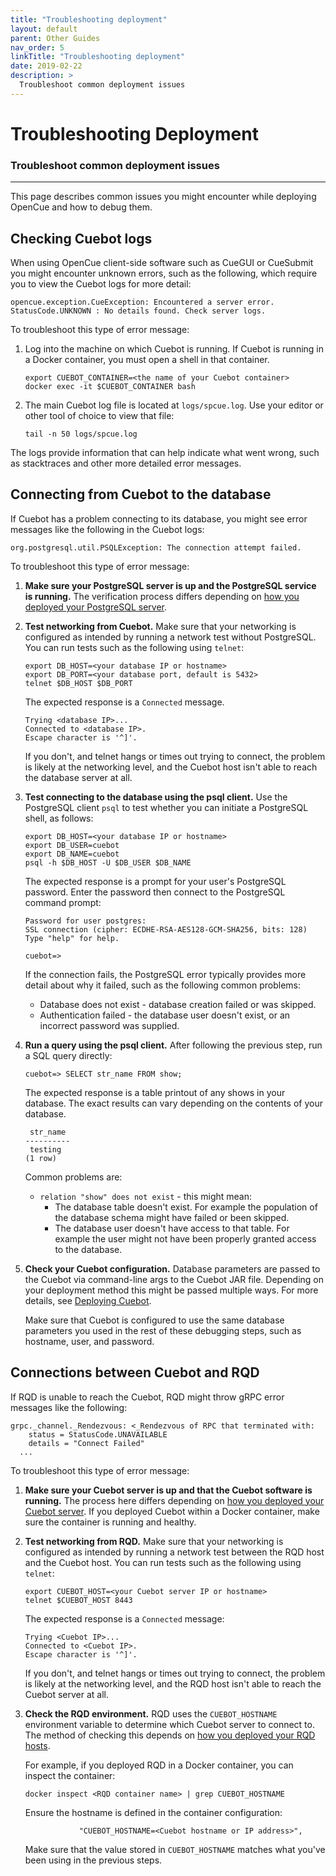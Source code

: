 ```yaml
---
title: "Troubleshooting deployment"
layout: default
parent: Other Guides
nav_order: 5
linkTitle: "Troubleshooting deployment"
date: 2019-02-22
description: >
  Troubleshoot common deployment issues
---
```


# Troubleshooting Deployment

### Troubleshoot common deployment issues

---

This page describes common issues you might encounter while deploying OpenCue
and how to debug them.

## Checking Cuebot logs

When using OpenCue client-side software such as CueGUI or CueSubmit you might
encounter unknown errors, such as the following, which require you to view the
Cuebot logs for more detail:

```
opencue.exception.CueException: Encountered a server error. StatusCode.UNKNOWN : No details found. Check server logs.
```

To troubleshoot this type of error message:

1.  Log into the machine on which Cuebot is running. If Cuebot is running in a
    Docker container, you must open a shell in that container.

    ```shell
    export CUEBOT_CONTAINER=<the name of your Cuebot container>
    docker exec -it $CUEBOT_CONTAINER bash
    ```

1.  The main Cuebot log file is located at `logs/spcue.log`. Use your editor or
    other tool of choice to view that file:

    ```shell
    tail -n 50 logs/spcue.log
    ```

The logs provide information that can help indicate what went wrong, such as
stacktraces and other more detailed error messages.

## Connecting from Cuebot to the database

If Cuebot has a problem connecting to its database, you might see error messages
like the following in the Cuebot logs:

```
org.postgresql.util.PSQLException: The connection attempt failed.
```

To troubleshoot this type of error message:

1.  **Make sure your PostgreSQL server is up and the PostgreSQL service is
    running.** The verification process differs depending on
    [how you deployed your PostgreSQL server](/docs/getting-started/setting-up-the-database).

1.  **Test networking from Cuebot.** Make sure that your networking is
    configured as intended by running a network test without PostgreSQL. You can
    run tests such as the following using `telnet`:

    ```shell
    export DB_HOST=<your database IP or hostname>
    export DB_PORT=<your database port, default is 5432>
    telnet $DB_HOST $DB_PORT
    ```

    The expected response is a `Connected` message.

    ```
    Trying <database IP>...
    Connected to <database IP>.
    Escape character is '^]'.
    ```

    If you don't, and telnet hangs or times out trying to connect, the problem
    is likely at the networking level, and the Cuebot host isn't able to reach
    the database server at all.

1.  **Test connecting to the database using the psql client.** Use the
    PostgreSQL client `psql` to test whether you can initiate a PostgreSQL
    shell, as follows:

    ```shell
    export DB_HOST=<your database IP or hostname>
    export DB_USER=cuebot
    export DB_NAME=cuebot
    psql -h $DB_HOST -U $DB_USER $DB_NAME
    ```

    The expected response is a prompt for your user's PostgreSQL password. Enter
    the password then connect to the PostgreSQL command prompt:

    ```
    Password for user postgres:
    SSL connection (cipher: ECDHE-RSA-AES128-GCM-SHA256, bits: 128)
    Type "help" for help.

    cuebot=>
    ```

    If the connection fails, the PostgreSQL error typically provides more detail
    about why it failed, such as the following common problems:

    -   Database does not exist - database creation failed or was skipped.
    -   Authentication failed - the database user doesn't exist, or an incorrect
        password was supplied.

1.  **Run a query using the psql client.** After following the previous step,
    run a SQL query directly:

    ```shell
    cuebot=> SELECT str_name FROM show;
    ```

    The expected response is a table printout of any shows in your database. The
    exact results can vary depending on the contents of your database.

    ```
     str_name
    ----------
     testing
    (1 row)
    ```

    Common problems are:

    -   `relation "show" does not exist` - this might mean:
        -   The database table doesn't exist. For example the population of the
            database schema might have failed or been skipped.
        -   The database user doesn't have access to that table. For example the
            user might not have been properly granted access to the database.

1.  **Check your Cuebot configuration.** Database parameters are passed to the
    Cuebot via command-line args to the Cuebot JAR file. Depending on your
    deployment method this might be passed multiple ways. For more details, see
    [Deploying Cuebot](/docs/getting-started/deploying-cuebot).

    Make sure that Cuebot is configured to use the same database parameters you
    used in the rest of these debugging steps, such as hostname, user, and
    password.

## Connections between Cuebot and RQD

If RQD is unable to reach the Cuebot, RQD might throw gRPC error messages like
the following:

```
grpc._channel._Rendezvous: <_Rendezvous of RPC that terminated with:
    status = StatusCode.UNAVAILABLE
    details = "Connect Failed"
  ...
```

To troubleshoot this type of error message:

1.  **Make sure your Cuebot server is up and that the Cuebot software is
    running.** The process here differs depending on
    [how you deployed your Cuebot server](/docs/getting-started/deploying-cuebot).
    If you deployed Cuebot within a Docker container, make sure the container is
    running and healthy.

1.  **Test networking from RQD.** Make sure that your networking is configured
    as intended by running a network test between the RQD host and the Cuebot
    host. You can run tests such as the following using `telnet`:

    ```shell
    export CUEBOT_HOST=<your Cuebot server IP or hostname>
    telnet $CUEBOT_HOST 8443
    ```

    The expected response is a `Connected` message:

    ```
    Trying <Cuebot IP>...
    Connected to <Cuebot IP>.
    Escape character is '^]'.
    ```

    If you don't, and telnet hangs or times out trying to connect, the problem
    is likely at the networking level, and the RQD host isn't able to reach the
    Cuebot server at all.

1.  **Check the RQD environment.** RQD uses the `CUEBOT_HOSTNAME` environment
    variable to determine which Cuebot server to connect to. The method of
    checking this depends on
    [how you deployed your RQD hosts](/docs/getting-started/deploying-rqd).

    For example, if you deployed RQD in a Docker container, you can inspect the
    container:

    ```shell
    docker inspect <RQD container name> | grep CUEBOT_HOSTNAME
    ```

    Ensure the hostname is defined in the container configuration:

    ```
                "CUEBOT_HOSTNAME=<Cuebot hostname or IP address>",
    ```

    Make sure that the value stored in `CUEBOT_HOSTNAME` matches what you've
    been using in the previous steps.
